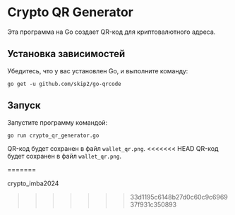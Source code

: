 
# Crypto QR Generator

Эта программа на Go создает QR-код для криптовалютного адреса.

## Установка зависимостей
Убедитесь, что у вас установлен Go, и выполните команду:

```
go get -u github.com/skip2/go-qrcode
```

## Запуск
Запустите программу командой:

```
go run crypto_qr_generator.go
```

QR-код будет сохранен в файл `wallet_qr.png`.
<<<<<<< HEAD
QR-код будет сохранен в файл `wallet_qr.png`.

=======

crypto_imba2024
>>>>>>> 33d1195c6148b27d0c60c9c696937f931c350893
